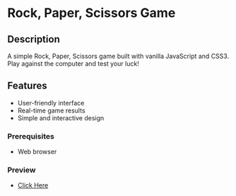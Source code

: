 # Rock, Paper, Scissors Game

## Description
A simple Rock, Paper, Scissors game built with vanilla JavaScript and CSS3. Play against the computer and test your luck!

## Features
- User-friendly interface
- Real-time game results
- Simple and interactive design

### Prerequisites
- Web browser

### Preview 
- [Click Here](https://simple-rock-paper-scissors-project.netlify.app/)


